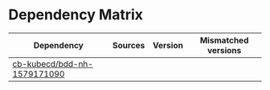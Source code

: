# Dependency Matrix

Dependency | Sources | Version | Mismatched versions
---------- | ------- | ------- | -------------------
[cb-kubecd/bdd-nh-1579171090](https://github.com/cb-kubecd/bdd-nh-1579171090.git) |  | []() | 
